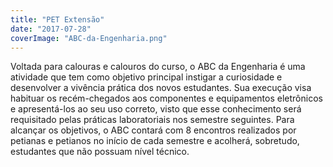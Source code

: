 ```yaml
---
title: "PET Extensão"
date: "2017-07-28"
coverImage: "ABC-da-Engenharia.png"
---
```


Voltada para calouras e calouros do curso, o ABC da Engenharia é uma atividade que tem como objetivo principal instigar a curiosidade e desenvolver a vivência prática dos novos estudantes. Sua execução visa habituar os recém-chegados aos componentes e equipamentos eletrônicos e apresentá-los ao seu uso correto, visto que esse conhecimento será requisitado pelas práticas laboratoriais nos semestre seguintes. Para alcançar os objetivos, o ABC contará com 8 encontros realizados por petianas e petianos no início de cada semestre e acolherá, sobretudo, estudantes que não possuam nível técnico.
